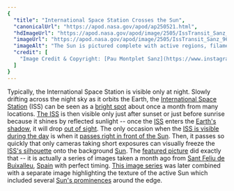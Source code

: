 ```yaml
---
{
  "title": "International Space Station Crosses the Sun",
  "canonicalUrl": "https://apod.nasa.gov/apod/ap250521.html",
  "hdImageUrl": "https://apod.nasa.gov/apod/image/2505/IssTransit_Sanz_2569.jpg",
  "imageUrl": "https://apod.nasa.gov/apod/image/2505/IssTransit_Sanz_960.jpg",
  "imageAlt": "The Sun is pictured complete with active regions, filaments, and prominences. Down the Sun's face is a series of silhouettes that are the International Space Station passing right in front. Please see the explanation for more detailed information.",
  "credit": [
    "Image Credit & Copyright: [Pau Montplet Sanz](https://www.instagram.com/astro_breda/)"
  ]
}
---
```


Typically, the International Space Station is visible only at night. Slowly drifting across the night sky as it orbits the Earth, the [International Space Station](https://www.nasa.gov/international-space-station/) (ISS) can be seen as a [bright spot](https://apod.nasa.gov/apod/ap200528.html) about once a month from many locations. [The ISS](https://spotthestation.nasa.gov/faq.cfm) is then visible only just after sunset or just before sunrise because it shines by reflected sunlight -- once the [ISS](https://apod.nasa.gov/apod/ap161105.html) enters the [Earth's shadow](https://apod.nasa.gov/apod/ap080820.html), it will drop [out of sight](https://www.reddit.com/r/FindTheSniper/comments/1chffk6/find_the_cat/#lightbox). The only occasion when the [ISS is visible during the day](https://apod.nasa.gov/apod/ap160513.html) is when it [passes right in front of the Sun](https://apod.nasa.gov/apod/ap190715.html). Then, it passes so quickly that only cameras taking short exposures can visually freeze the [ISS's silhouette](https://apod.nasa.gov/apod/ap150912.html) onto the background [Sun](https://science.nasa.gov/sun/). The [featured picture](https://www.instagram.com/p/DIrW8Vuoh-f/) did exactly that -- it is actually a series of images taken a month ago from [Sant Feliu de Buixalleu](https://en.wikipedia.org/wiki/Sant_Feliu_de_Buixalleu), [Spain](https://en.wikipedia.org/wiki/Spain) with perfect timing. [This image series](https://apod.nasa.gov/apod/image/2505/IssTransit_Sanz.mp4) was later combined with a separate image highlighting the texture of the active Sun which included several [Sun's prominences](https://apod.nasa.gov/apod/ap180618.html) around the edge.
